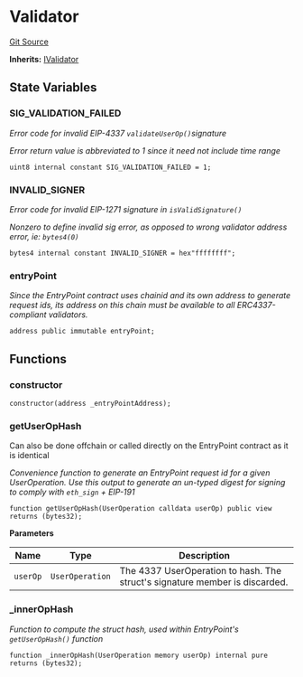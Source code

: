 # Validator
[Git Source](https://github.com/0xStation/0xrails/blob/7b2d3363f0d5023623fd16114b60a38cf52ce246/src/validator/Validator.sol)

**Inherits:**
[IValidator](/src/validator/interface/IValidator.sol/interface.IValidator.md)


## State Variables
### SIG_VALIDATION_FAILED
*Error code for invalid EIP-4337 `validateUserOp()`signature*

*Error return value is abbreviated to 1 since it need not include time range*


```solidity
uint8 internal constant SIG_VALIDATION_FAILED = 1;
```


### INVALID_SIGNER
*Error code for invalid EIP-1271 signature in `isValidSignature()`*

*Nonzero to define invalid sig error, as opposed to wrong validator address error, ie: `bytes4(0)`*


```solidity
bytes4 internal constant INVALID_SIGNER = hex"ffffffff";
```


### entryPoint
*Since the EntryPoint contract uses chainid and its own address to generate request ids,
its address on this chain must be available to all ERC4337-compliant validators.*


```solidity
address public immutable entryPoint;
```


## Functions
### constructor


```solidity
constructor(address _entryPointAddress);
```

### getUserOpHash

Can also be done offchain or called directly on the EntryPoint contract as it is identical

*Convenience function to generate an EntryPoint request id for a given UserOperation.
Use this output to generate an un-typed digest for signing to comply with `eth_sign` + EIP-191*


```solidity
function getUserOpHash(UserOperation calldata userOp) public view returns (bytes32);
```
**Parameters**

|Name|Type|Description|
|----|----|-----------|
|`userOp`|`UserOperation`|The 4337 UserOperation to hash. The struct's signature member is discarded.|


### _innerOpHash

*Function to compute the struct hash, used within EntryPoint's `getUserOpHash()` function*


```solidity
function _innerOpHash(UserOperation memory userOp) internal pure returns (bytes32);
```

